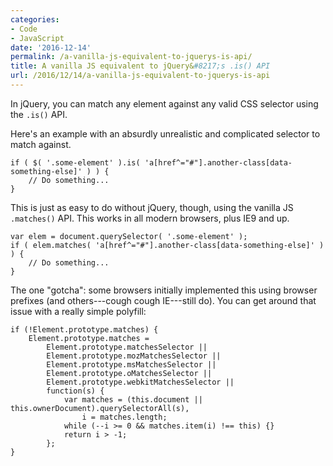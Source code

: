 ```yaml
---
categories:
- Code
- JavaScript
date: '2016-12-14'
permalink: /a-vanilla-js-equivalent-to-jquerys-is-api/
title: A vanilla JS equivalent to jQuery&#8217;s .is() API
url: /2016/12/14/a-vanilla-js-equivalent-to-jquerys-is-api
---
```


In jQuery, you can match any element against any valid CSS selector using the `.is()` API.

Here's an example with an absurdly unrealistic and complicated selector to match against.

```lang-javascript
if ( $( '.some-element' ).is( 'a[href^="#"].another-class[data-something-else]' ) ) {
    // Do something...
}
```

This is just as easy to do without jQuery, though, using the vanilla JS `.matches()` API. This works in all modern browsers, plus IE9 and up.

```lang-javascript
var elem = document.querySelector( '.some-element' );
if ( elem.matches( 'a[href^="#"].another-class[data-something-else]' ) ) {
    // Do something...
}
```

The one "gotcha": some browsers initially implemented this using browser prefixes (and others---cough cough IE---still do). You can get around that issue with a really simple polyfill:

```lang-javascript
if (!Element.prototype.matches) {
    Element.prototype.matches =
        Element.prototype.matchesSelector ||
        Element.prototype.mozMatchesSelector ||
        Element.prototype.msMatchesSelector ||
        Element.prototype.oMatchesSelector ||
        Element.prototype.webkitMatchesSelector ||
        function(s) {
            var matches = (this.document || this.ownerDocument).querySelectorAll(s),
                i = matches.length;
            while (--i >= 0 && matches.item(i) !== this) {}
            return i > -1;
        };
}
```